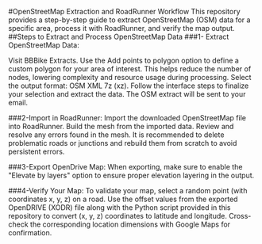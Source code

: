#OpenStreetMap Extraction and RoadRunner Workflow
This repository provides a step-by-step guide to extract OpenStreetMap (OSM) data for a specific area, process it with RoadRunner, and verify the map output.
##Steps to Extract and Process OpenStreetMap Data
###1- Extract OpenStreetMap Data:

Visit BBBike Extracts.
Use the Add points to polygon option to define a custom polygon for your area of interest. This helps reduce the number of nodes, lowering complexity and resource usage during processing.
Select the output format: OSM XML 7z (xz).
Follow the interface steps to finalize your selection and extract the data. The OSM extract will be sent to your email.

###2-Import in RoadRunner:
Import the downloaded OpenStreetMap file into RoadRunner.
Build the mesh from the imported data.
Review and resolve any errors found in the mesh. It is recommended to delete problematic roads or junctions and rebuild them from scratch to avoid persistent errors.

###3-Export OpenDrive Map:
When exporting, make sure to enable the "Elevate by layers" option to ensure proper elevation layering in the output.

###4-Verify Your Map:
To validate your map, select a random point (with coordinates x, y, z) on a road.
Use the offset values from the exported OpenDRIVE (XODR) file along with the Python script provided in this repository to convert (x, y, z) coordinates to latitude and longitude.
Cross-check the corresponding location dimensions with Google Maps for confirmation.

